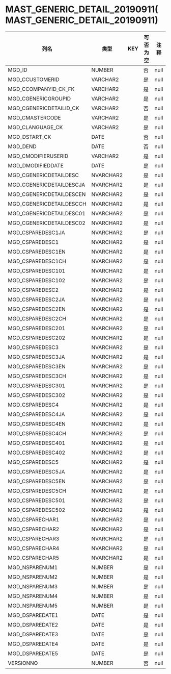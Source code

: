 # MAST_GENERIC_DETAIL_20190911(MAST_GENERIC_DETAIL_20190911)
| 列名   | 类型   | KEY  | 可否为空 | 注释   |
| ---- | ---- | ---- | ---- | ---- |
|MGD_ID|NUMBER||否|null|
|MGD_CCUSTOMERID|VARCHAR2||是|null|
|MGD_CCOMPANYID_CK_FK|VARCHAR2||是|null|
|MGD_CGENERICGROUPID|VARCHAR2||是|null|
|MGD_CGENERICDETAILID_CK|VARCHAR2||否|null|
|MGD_CMASTERCODE|VARCHAR2||是|null|
|MGD_CLANGUAGE_CK|VARCHAR2||是|null|
|MGD_DSTART_CK|DATE||否|null|
|MGD_DEND|DATE||否|null|
|MGD_CMODIFIERUSERID|VARCHAR2||是|null|
|MGD_DMODIFIEDDATE|DATE||是|null|
|MGD_CGENERICDETAILDESC|NVARCHAR2||是|null|
|MGD_CGENERICDETAILDESCJA|NVARCHAR2||是|null|
|MGD_CGENERICDETAILDESCEN|NVARCHAR2||是|null|
|MGD_CGENERICDETAILDESCCH|NVARCHAR2||是|null|
|MGD_CGENERICDETAILDESC01|NVARCHAR2||是|null|
|MGD_CGENERICDETAILDESC02|NVARCHAR2||是|null|
|MGD_CSPAREDESC1JA|NVARCHAR2||是|null|
|MGD_CSPAREDESC1|NVARCHAR2||是|null|
|MGD_CSPAREDESC1EN|NVARCHAR2||是|null|
|MGD_CSPAREDESC1CH|NVARCHAR2||是|null|
|MGD_CSPAREDESC101|NVARCHAR2||是|null|
|MGD_CSPAREDESC102|NVARCHAR2||是|null|
|MGD_CSPAREDESC2|NVARCHAR2||是|null|
|MGD_CSPAREDESC2JA|NVARCHAR2||是|null|
|MGD_CSPAREDESC2EN|NVARCHAR2||是|null|
|MGD_CSPAREDESC2CH|NVARCHAR2||是|null|
|MGD_CSPAREDESC201|NVARCHAR2||是|null|
|MGD_CSPAREDESC202|NVARCHAR2||是|null|
|MGD_CSPAREDESC3|NVARCHAR2||是|null|
|MGD_CSPAREDESC3JA|NVARCHAR2||是|null|
|MGD_CSPAREDESC3EN|NVARCHAR2||是|null|
|MGD_CSPAREDESC3CH|NVARCHAR2||是|null|
|MGD_CSPAREDESC301|NVARCHAR2||是|null|
|MGD_CSPAREDESC302|NVARCHAR2||是|null|
|MGD_CSPAREDESC4|NVARCHAR2||是|null|
|MGD_CSPAREDESC4JA|NVARCHAR2||是|null|
|MGD_CSPAREDESC4EN|NVARCHAR2||是|null|
|MGD_CSPAREDESC4CH|NVARCHAR2||是|null|
|MGD_CSPAREDESC401|NVARCHAR2||是|null|
|MGD_CSPAREDESC402|NVARCHAR2||是|null|
|MGD_CSPAREDESC5|NVARCHAR2||是|null|
|MGD_CSPAREDESC5JA|NVARCHAR2||是|null|
|MGD_CSPAREDESC5EN|NVARCHAR2||是|null|
|MGD_CSPAREDESC5CH|NVARCHAR2||是|null|
|MGD_CSPAREDESC501|NVARCHAR2||是|null|
|MGD_CSPAREDESC502|NVARCHAR2||是|null|
|MGD_CSPARECHAR1|NVARCHAR2||是|null|
|MGD_CSPARECHAR2|NVARCHAR2||是|null|
|MGD_CSPARECHAR3|NVARCHAR2||是|null|
|MGD_CSPARECHAR4|NVARCHAR2||是|null|
|MGD_CSPARECHAR5|NVARCHAR2||是|null|
|MGD_NSPARENUM1|NUMBER||是|null|
|MGD_NSPARENUM2|NUMBER||是|null|
|MGD_NSPARENUM3|NUMBER||是|null|
|MGD_NSPARENUM4|NUMBER||是|null|
|MGD_NSPARENUM5|NUMBER||是|null|
|MGD_DSPAREDATE1|DATE||是|null|
|MGD_DSPAREDATE2|DATE||是|null|
|MGD_DSPAREDATE3|DATE||是|null|
|MGD_DSPAREDATE4|DATE||是|null|
|MGD_DSPAREDATE5|DATE||是|null|
|VERSIONNO|NUMBER||否|null|
